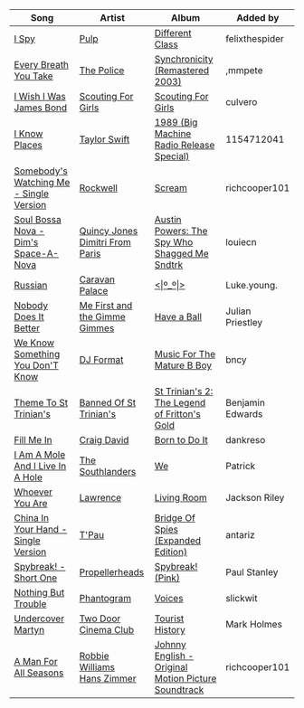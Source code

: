 | Song | Artist | Album | Added by |
|-|-|-|-|
| [I Spy](https://open.spotify.com/track/0NWnWSkFT6p01JDgmQxbTT) | [Pulp](https://open.spotify.com/artist/36E7oYfz3LLRto6l2WmDcD) | [Different Class](https://open.spotify.com/album/3ly9T2L4pqTZijFgQssd3x) | felixthespider |
| [Every Breath You Take](https://open.spotify.com/track/1JSTJqkT5qHq8MDJnJbRE1) | [The Police](https://open.spotify.com/artist/5NGO30tJxFlKixkPSgXcFE) | [Synchronicity (Remastered 2003)](https://open.spotify.com/album/5W9OT0a5iZlBr83a9WMKFY) | ,mmpete |
| [I Wish I Was James Bond](https://open.spotify.com/track/4I99AaNgUyx7oBOz4hOKOv) | [Scouting For Girls](https://open.spotify.com/artist/2wpJOPmf1TIOzrB9mzHifd) | [Scouting For Girls](https://open.spotify.com/album/2x1N0xzA0HQ82mHnMsbbug) | culvero |
| [I Know Places](https://open.spotify.com/track/1fDfzSgIEFWDuX383vRiAv) | [Taylor Swift](https://open.spotify.com/artist/06HL4z0CvFAxyc27GXpf02) | [1989 (Big Machine Radio Release Special)](https://open.spotify.com/album/6EsTJnpahwW6xX20zvqQgZ) | 1154712041 |
| [Somebody's Watching Me - Single Version](https://open.spotify.com/track/6A4Jc8npNo79BOgsrPptLA) | [Rockwell](https://open.spotify.com/artist/3xs0LEzcPXtgNfMNcHzLIP) | [Scream](https://open.spotify.com/album/2X8UOIkZQdcz2Hi5Ynt2uk) | richcooper101 |
| [Soul Bossa Nova - Dim's Space-A-Nova](https://open.spotify.com/track/46uQfnPDWcMs4IMBxXhpXk) | [Quincy Jones](https://open.spotify.com/artist/3rxIQc9kWT6Ueg4BhnOwRK)<br>[Dimitri From Paris](https://open.spotify.com/artist/5Il27M5JXuQLgwDgVrQMgo) | [Austin Powers: The Spy Who Shagged Me Sndtrk](https://open.spotify.com/album/7cE47CWpAUjVQ5sAaFWoko) | louiecn |
| [Russian](https://open.spotify.com/track/3xxlh9UoTkFv4TvHnaoNyn) | [Caravan Palace](https://open.spotify.com/artist/37J1PlAkhRK7yrZUtqaUpQ) | [<\|º_º\|>](https://open.spotify.com/album/4DrZfbV5FB2Hwzpq6rwArp) | Luke.young. |
| [Nobody Does It Better](https://open.spotify.com/track/69NdyEPjUKCiVr3AndnSQT) | [Me First and the Gimme Gimmes](https://open.spotify.com/artist/0cOVRC8EOwDwXrs3JTrRN5) | [Have a Ball](https://open.spotify.com/album/6Reha7Crh0nd2Ap9XtYAwF) | Julian Priestley |
| [We Know Something You Don'T Know](https://open.spotify.com/track/4C6XnHl5wQ8j5ZhCrObNrh) | [DJ Format](https://open.spotify.com/artist/08b8bBBm9g4yIou2ESJmQN) | [Music For The Mature B Boy](https://open.spotify.com/album/6IUuxKDwFyzeEUvTbm0vVG) | bncy |
| [Theme To St Trinian's](https://open.spotify.com/track/0uAqheBoHRTN6x1kX2i9ov) | [Banned Of St Trinian's](https://open.spotify.com/artist/3YuNeoJH0vX1OCG5pmO6LU) | [St Trinian's 2: The Legend of Fritton's Gold](https://open.spotify.com/album/4ilfDc7ZjcEQc3KMllocT4) | Benjamin Edwards |
| [Fill Me In](https://open.spotify.com/track/0UzsDmdpw0Q14KU4hieQss) | [Craig David](https://open.spotify.com/artist/2JyWXPbkqI5ZJa3gwqVa0c) | [Born to Do It](https://open.spotify.com/album/5TedEgCbtmvDnXzUtXEFJY) | dankreso |
| [I Am A Mole And I Live In A Hole](https://open.spotify.com/track/2bg22XCvvKQrT0NibABT18) | [The Southlanders](https://open.spotify.com/artist/3IbYvqd9wkICpXlkuej1eO) | [We](https://open.spotify.com/album/4o646rahnkHlNXPcAicWPN) | Patrick |
| [Whoever You Are](https://open.spotify.com/track/3lpnEuEJeoYiRdmcM2yFwi) | [Lawrence](https://open.spotify.com/artist/5rwUYLyUq8gBsVaOUcUxpE) | [Living Room](https://open.spotify.com/album/0cI6FYd7CETgvwLQ8j7Y8P) | Jackson Riley |
| [China In Your Hand - Single Version](https://open.spotify.com/track/5yCGnTXgXyw64AnSq6yJaY) | [T'Pau](https://open.spotify.com/artist/47qTcvYlqJGAEsCI7BcENC) | [Bridge Of Spies (Expanded Edition)](https://open.spotify.com/album/42pqPuCrcNziNDC2t6piNU) | antariz |
| [Spybreak! - Short One](https://open.spotify.com/track/1qod7dOo24LuIAGWzXksKS) | [Propellerheads](https://open.spotify.com/artist/3Z7thZHrtFvqp8OpPffPKp) | [Spybreak! (Pink)](https://open.spotify.com/album/73FIaYEWcYWo34XtDTPhfN) | Paul Stanley |
| [Nothing But Trouble](https://open.spotify.com/track/3tgKPIjhpelqSeKbDzaG3c) | [Phantogram](https://open.spotify.com/artist/1l9d7B8W0IHy3LqWsxP2SH) | [Voices](https://open.spotify.com/album/2R2Cwe4kI8b2WObXZ90wOC) | slickwit |
| [Undercover Martyn](https://open.spotify.com/track/0Hrd6CSafHHqKptyFppmqH) | [Two Door Cinema Club](https://open.spotify.com/artist/536BYVgOnRky0xjsPT96zl) | [Tourist History](https://open.spotify.com/album/0SD7kwnJEC2oDzQBKEHQnH) | Mark Holmes |
| [A Man For All Seasons](https://open.spotify.com/track/3RIm56NRLSZYo1xgHlbPH4) | [Robbie Williams](https://open.spotify.com/artist/2HcwFjNelS49kFbfvMxQYw)<br>[Hans Zimmer](https://open.spotify.com/artist/0YC192cP3KPCRWx8zr8MfZ) | [Johnny English - Original Motion Picture Soundtrack](https://open.spotify.com/album/6IyXjzfiJs02tlCqQkTple) | richcooper101 |
